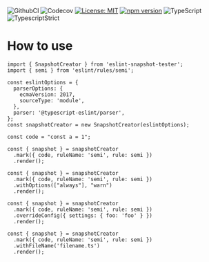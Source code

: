 ![GithubCI](https://github.com/fa93hws/eslint-snapshot-test/workflows/CI/badge.svg)
![Codecov](https://codecov.io/gh/fa93hws/eslint-snapshot-test/branch/master/graph/badge.svg)
[![License: MIT](https://img.shields.io/badge/License-MIT-yellow.svg)](https://opensource.org/licenses/MIT)
[![npm version](https://badge.fury.io/js/eslint-snapshot-test.svg)](https://badge.fury.io/js/eslint-snapshot-test)
![TypeScript](https://badges.frapsoft.com/typescript/love/typescript-125x28.png?v=101)
![TypescriptStrict](https://camo.githubusercontent.com/41c68e9f29c6caccc084e5a147e0abd5f392d9bc/68747470733a2f2f62616467656e2e6e65742f62616467652f547970655363726970742f7374726963742532302546302539462539322541412f626c7565)

# How to use

```
import { SnapshotCreator } from 'eslint-snapshot-tester';
import { semi } from 'eslint/rules/semi';

const eslintOptions = {
  parserOptions: {
    ecmaVersion: 2017,
    sourceType: 'module',
  },
  parser: '@typescript-eslint/parser',
};
const snapshotCreator = new SnapshotCreator(eslintOptions);

const code = "const a = 1";

const { snapshot } = snapshotCreator
  .mark({ code, ruleName: 'semi', rule: semi })
  .render();

const { snapshot } = snapshotCreator
  .mark({ code, ruleName: 'semi', rule: semi })
  .withOptions(["always"], "warn")
  .render();

const { snapshot } = snapshotCreator
  .mark({ code, ruleName: 'semi', rule: semi })
  .overrideConfig({ settings: { foo: 'foo' } })
  .render();

const { snapshot } = snapshotCreator
  .mark({ code, ruleName: 'semi', rule: semi })
  .withFileName('filename.ts')
  .render();
```
